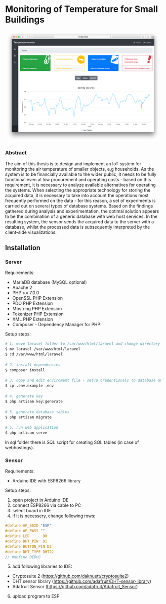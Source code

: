 Monitoring of Temperature for Small Buildings
=============================================

<p align="center">
  <img src="screens/home.png">
</p>

### Abstract
The aim of this thesis is to design and implement an IoT system for monitoring the air temperature of smaller objects, e.g households. As the system is to be financially available to the wider public, it needs to be fully functional even at low procurement and operating costs - based on this requirement, it is necessary to analyze available alternatives for operating the systems. When selecting the appropriate technology for storing the acquired data, it is necessary to take into account the operations most frequently performed on the data - for this reason, a set of experiments is carried out on several types of database systems. Based on the findings gathered during analysis and experimentation, the optimal solution appears to be the combination of a generic database with web host services. In the resulting system, the sensor sends the acquired data to the server with a database, whilst the processed data is subsequently interpreted by the client-side visualizations.

Installation
------------
### Server

Requirements:
* MariaDB database (MySQL optional)
* Apache 2
* PHP >= 7.0.0
* OpenSSL PHP Extension
* PDO PHP Extension
* Mbstring PHP Extension
* Tokenizer PHP Extension
* XML PHP Extension
* Composer - Dependency Manager for PHP


Setup steps:
``` bash
# 1. move laravel folder to /var/www/html/laravel and change directory
$ mv laravel /var/www/html/laravel
$ cd /var/www/html/laravel

# 2. install dependencies
$ composer install

# 3. copy and edit enviroment file - setup credentionals to database and mailserver
$ cp .env.example .env

# 4. generate key
$ php artisan key:generate

# 5. generate database tables
$ php artisan migrate

# 6. run web application
$ php artisan serve
```

In sql folder there is SQL script for creating SQL tables (in case of webhostings).

### Sensor

Requirements:
* Arduino IDE with ESP8266 library

Setup steps:
1. open project in Arduino IDE
2. connect ESP8266 via cable to PC
3. select board in IDE
4. if it is necessery, change following rows:

``` c
#define AP_SSID "ESP"
#define AP_PASS ""
#define LED      D0
#define DHT_PIN  D1
#define BUTTON_PIN D2
#define DHT_TYPE DHT22
// #define DEBUG
```

5. add following libraries to IDE:
* Cryptosuite 2 (https://github.com/daknuett/cryptosuite2)
* DHT sensor library (https://github.com/adafruit/DHT-sensor-library)
* Adafruit Sensor (https://github.com/adafruit/Adafruit_Sensor)
6. upload program to ESP
